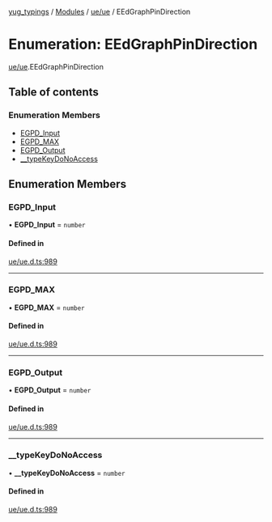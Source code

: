 [yug_typings](../README.md) / [Modules](../modules.md) / [ue/ue](../modules/ue_ue.md) / EEdGraphPinDirection

# Enumeration: EEdGraphPinDirection

[ue/ue](../modules/ue_ue.md).EEdGraphPinDirection

## Table of contents

### Enumeration Members

- [EGPD\_Input](ue_ue.EEdGraphPinDirection.md#egpd_input)
- [EGPD\_MAX](ue_ue.EEdGraphPinDirection.md#egpd_max)
- [EGPD\_Output](ue_ue.EEdGraphPinDirection.md#egpd_output)
- [\_\_typeKeyDoNoAccess](ue_ue.EEdGraphPinDirection.md#__typekeydonoaccess)

## Enumeration Members

### EGPD\_Input

• **EGPD\_Input** = `number`

#### Defined in

[ue/ue.d.ts:989](https://github.com/YugMetaverse/yug_typings/blob/b7d9b19/ue/ue.d.ts#L989)

___

### EGPD\_MAX

• **EGPD\_MAX** = `number`

#### Defined in

[ue/ue.d.ts:989](https://github.com/YugMetaverse/yug_typings/blob/b7d9b19/ue/ue.d.ts#L989)

___

### EGPD\_Output

• **EGPD\_Output** = `number`

#### Defined in

[ue/ue.d.ts:989](https://github.com/YugMetaverse/yug_typings/blob/b7d9b19/ue/ue.d.ts#L989)

___

### \_\_typeKeyDoNoAccess

• **\_\_typeKeyDoNoAccess** = `number`

#### Defined in

[ue/ue.d.ts:989](https://github.com/YugMetaverse/yug_typings/blob/b7d9b19/ue/ue.d.ts#L989)
